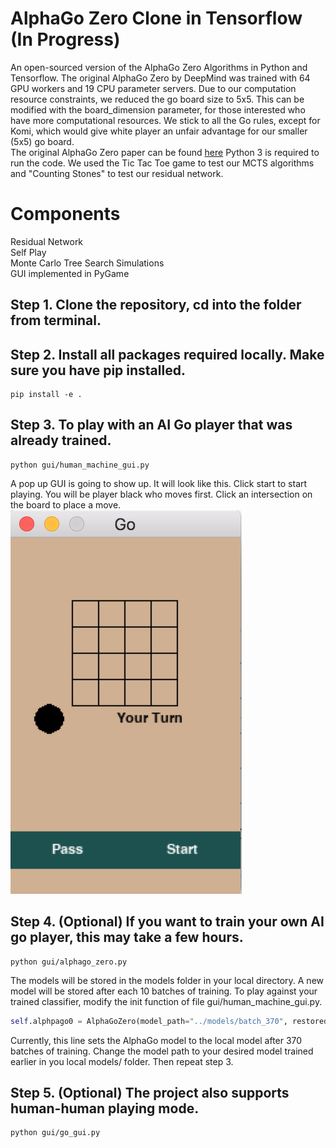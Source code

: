 # AlphaGo Zero Clone in Tensorflow (In Progress)
An open-sourced version of the AlphaGo Zero Algorithms in Python and Tensorflow. The original AlphaGo Zero by DeepMind was trained with 64 GPU workers and 19 CPU parameter servers. Due to our computation resource constraints, we reduced the go board size to 5x5. This can be modified with the board_dimension parameter, for those interested who have more computational resources. We stick to all the Go rules, except for Komi, which would give white player an unfair advantage for our smaller (5x5) go board. <br>
The original AlphaGo Zero paper can be found [here](https://www.nature.com/articles/nature24270.pdf) Python 3 is required to run the code. We used the Tic Tac Toe game to test our MCTS algorithms and "Counting Stones" to test our residual network.

# Components
Residual Network <br />
Self Play <br />
Monte Carlo Tree Search Simulations<br />
GUI implemented in PyGame <br />

## Step 1. Clone the repository, cd into the folder from terminal.
## Step 2. Install all packages required locally. Make sure you have pip installed.
```
pip install -e .
```
## Step 3. To play with an AI Go player that was already trained.
```
python gui/human_machine_gui.py
``` 
A pop up GUI is going to show up. It will look like this. Click start to start playing.
You will be player black who moves first. Click an intersection on the board to place a move. <br>
![Image](docs/images/gui_initial.png)
## Step 4. (Optional) If you want to train your own AI go player, this may take a few hours.
```
python gui/alphago_zero.py
```
The models will be stored in the models folder in your local directory. A new model will be stored after each 10 batches of training. To play against your trained classifier, modify the init function of file gui/human_machine_gui.py.
```python
self.alphpago0 = AlphaGoZero(model_path="../models/batch_370", restored=True)
```
Currently, this line sets the AlphaGo model to the local model after 370 batches of training. Change the model path to your desired model trained earlier in you local models/ folder. Then repeat step 3.
## Step 5. (Optional) The project also supports human-human playing mode.
```
python gui/go_gui.py
```